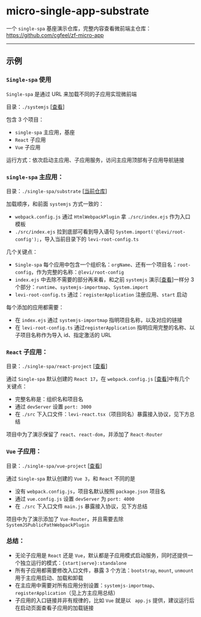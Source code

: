 # micro-single-app-substrate

一个 `single-spa` 基座演示仓库，完整内容查看微前端主仓库：https://github.com/cgfeel/zf-micro-app

---

## 示例

### `Single-spa` 使用

`Single-spa` 是通过 URL 来加载不同的子应用实现微前端

目录：`./systemjs` [[查看](https://github.com/cgfeel/zf-micro-app/tree/main/single-spa)]

包含 3 个项目：

- `single-spa` 主应用，基座
- `React` 子应用
- `Vue` 子应用

运行方式：依次启动主应用、子应用服务，访问主应用顶部有子应用导航链接

### `single-spa` 主应用：

目录：`./single-spa/substrate` [[当前仓库](https://github.com/cgfeel/micro-single-app-substrate)]

加载顺序，和前面 `systemjs` 方式一致的：

- `webpack.config.js` 通过 `HtmlWebpackPlugin` 拿 `./src/index.ejs` 作为入口模板
- `./src/index.ejs` 拉到底部可看到导入语句 `System.import('@levi/root-config');`，导入当前目录下的 `levi-root-config.ts`

几个关键点：

- `Single-spa` 每个应用中包含一个组织名：`orgName`、还有一个项目名：`root-config`，作为完整的名称：`@levi/root-config`
- `index.ejs` 中去除不需要的部分再来看，和之前 `systemjs` 演示[[查看](https://github.com/cgfeel/micro-systemjs/blob/main/dist/systemjs.html)]一样分 3 个部分：`runtime`、`systemjs-importmap`、`System.import`
- `levi-root-config.ts` 通过：`registerApplication` 注册应用、`start` 启动

每个添加的应用都需要：

- 在 `index.ejs` 通过 `systemjs-importmap` 指明项目名称，以及对应的链接
- 在 `levi-root-config.ts` 通过`registerApplication` 指明应用完整的名称、以子项目名称作为导入 id、指定激活的 URL

### `React` 子应用：

目录：`./single-spa/react-project` [[查看](https://github.com/cgfeel/micro-single-app-react)]

通过 `Single-spa` 默认创建的 `React 17`，在 `webpack.config.js` [[查看](https://github.com/cgfeel/micro-single-app-react/blob/42e69b8fce5db83bdbd8767b13b410f6d4cdd3f0/webpack.config.js)]中有几个关键点：

- 完整名称是：组织名和项目名
- 通过 `devServer` 设置 `port: 3000`
- 在 `./src` 下入口文件：`levi-react.tsx`（项目同名）暴露接入协议，见下方总结

项目中为了演示保留了 `react`、`react-dom`，并添加了 `React-Router`

### `Vue` 子应用：

目录：`./single-spa/vue-project` [[查看](https://github.com/cgfeel/micro-single-app-vue)]

通过 `Single-spa` 默认创建的 `Vue 3`，和 `React` 不同的是

- 没有 `webpack.config.js`，项目名默认按照 `package.json` 项目名
- 通过 `vue.config.js` 设置 `devServer` 为 `port: 4000`
- 在 `./src` 下入口文件 `main.js` 暴露接入协议，见下方总结

项目中为了演示添加了 `Vue-Router`，并且需要去除 `SystemJSPublicPathWebpackPlugin`

### 总结：

- 无论子应用是 `React` 还是 `Vue`，默认都是子应用模式启动服务，同时还提供一个独立运行的模式：`{start|serve}:standalone`
- 所有子应用都需要修改入口文件，暴露 3 个方法：`bootstrap`, `mount`, `unmount` 用于主应用启动、加载和卸载
- 在主应用中需要对所有应用分别设置：`systemjs-importmap`、`registerApplication`（见上方主应用总结）
- 子应用的入口链接并非有规律的，比如 `Vue` 就是以 ` app.js` 提供，建议运行后在启动页面查看子应用的加载链接
